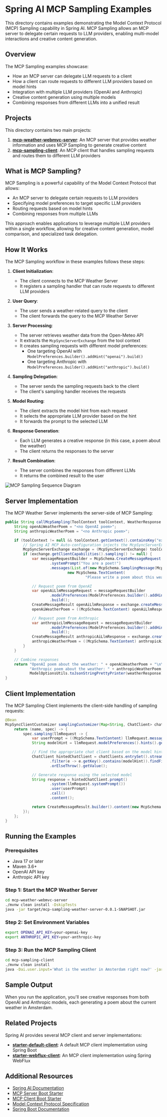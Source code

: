 # Spring AI MCP Sampling Examples

This directory contains examples demonstrating the Model Context Protocol (MCP) Sampling capability in Spring AI. MCP Sampling allows an MCP server to delegate certain requests to LLM providers, enabling multi-model interactions and creative content generation.

## Overview

The MCP Sampling examples showcase:

- How an MCP server can delegate LLM requests to a client
- How a client can route requests to different LLM providers based on model hints
- Integration with multiple LLM providers (OpenAI and Anthropic)
- Creative content generation using multiple models
- Combining responses from different LLMs into a unified result

## Projects

This directory contains two main projects:

1. **[mcp-weather-webmvc-server](./mcp-weather-webmvc-server)**: An MCP server that provides weather information and uses MCP Sampling to generate creative content
2. **[mcp-sampling-client](./mcp-sampling-client)**: An MCP client that handles sampling requests and routes them to different LLM providers

## What is MCP Sampling?

MCP Sampling is a powerful capability of the Model Context Protocol that allows:

- An MCP server to delegate certain requests to LLM providers
- Specifying model preferences to target specific LLM providers
- Routing requests based on model hints
- Combining responses from multiple LLMs

This approach enables applications to leverage multiple LLM providers within a single workflow, allowing for creative content generation, model comparison, and specialized task delegation.

## How It Works

The MCP Sampling workflow in these examples follows these steps:

1. **Client Initialization**:
   - The client connects to the MCP Weather Server
   - It registers a sampling handler that can route requests to different LLM providers

2. **User Query**:
   - The user sends a weather-related query to the client
   - The client forwards the query to the MCP Weather Server

3. **Server Processing**:
   - The server retrieves weather data from the Open-Meteo API
   - It extracts the `McpSyncServerExchange` from the tool context
   - It creates sampling requests with different model preferences:
     - One targeting OpenAI with `ModelPreferences.builder().addHint("openai").build()`
     - One targeting Anthropic with `ModelPreferences.builder().addHint("anthropic").build()`

4. **Sampling Delegation**:
   - The server sends the sampling requests back to the client
   - The client's sampling handler receives the requests

5. **Model Routing**:
   - The client extracts the model hint from each request
   - It selects the appropriate LLM provider based on the hint
   - It forwards the prompt to the selected LLM

6. **Response Generation**:
   - Each LLM generates a creative response (in this case, a poem about the weather)
   - The client returns the responses to the server

7. **Result Combination**:
   - The server combines the responses from different LLMs
   - It returns the combined result to the user

![MCP Sampling Sequence Diagram](./mvc-sampling-sq.svg)

## Server Implementation

The MCP Weather Server implements the server-side of MCP Sampling:

```java
public String callMcpSampling(ToolContext toolContext, WeatherResponse weatherResponse) {
    String openAiWeatherPoem = "<no OpenAI poem>";
    String anthropicWeatherPoem = "<no Anthropic poem>";

    if (toolContext != null && toolContext.getContext().containsKey("exchange")) {
        // Spring AI MCP Auto-configuration injects the McpSyncServerExchange into the ToolContext
        McpSyncServerExchange exchange = (McpSyncServerExchange) toolContext.getContext().get("exchange");
        if (exchange.getClientCapabilities().sampling() != null) {
            var messageRequestBuilder = McpSchema.CreateMessageRequest.builder()
                    .systemPrompt("You are a poet!")
                    .messages(List.of(new McpSchema.SamplingMessage(McpSchema.Role.USER,
                            new McpSchema.TextContent(
                                    "Please write a poem about this weather forecast (temperature is in Celsius)..."))));

            // Request poem from OpenAI
            var openAiLlmMessageRequest = messageRequestBuilder
                    .modelPreferences(ModelPreferences.builder().addHint("openai").build())
                    .build();
            CreateMessageResult openAiLlmResponse = exchange.createMessage(openAiLlmMessageRequest);
            openAiWeatherPoem = ((McpSchema.TextContent) openAiLlmResponse.content()).text();

            // Request poem from Anthropic
            var anthropicLlmMessageRequest = messageRequestBuilder
                    .modelPreferences(ModelPreferences.builder().addHint("anthropic").build())
                    .build();
            CreateMessageResult anthropicAiLlmResponse = exchange.createMessage(anthropicLlmMessageRequest);
            anthropicWeatherPoem = ((McpSchema.TextContent) anthropicAiLlmResponse.content()).text();
        }
    }

    // Combine responses
    return "OpenAI poem about the weather: " + openAiWeatherPoem + "\n\n" +
           "Anthropic poem about the weather: " + anthropicWeatherPoem + "\n" +
           ModelOptionsUtils.toJsonStringPrettyPrinter(weatherResponse);
}
```

## Client Implementation

The MCP Sampling Client implements the client-side handling of sampling requests:

```java
@Bean
McpSyncClientCustomizer samplingCustomizer(Map<String, ChatClient> chatClients) {
    return (name, spec) -> {
        spec.sampling(llmRequest -> {
            var userPrompt = ((McpSchema.TextContent) llmRequest.messages().get(0).content()).text();
            String modelHint = llmRequest.modelPreferences().hints().get(0).name();

            // Find the appropriate chat client based on the model hint
            ChatClient hintedChatClient = chatClients.entrySet().stream()
                    .filter(e -> e.getKey().contains(modelHint)).findFirst()
                    .orElseThrow().getValue();

            // Generate response using the selected model
            String response = hintedChatClient.prompt()
                    .system(llmRequest.systemPrompt())
                    .user(userPrompt)
                    .call()
                    .content();

            return CreateMessageResult.builder().content(new McpSchema.TextContent(response)).build();
        });
    };
}
```

## Running the Examples

### Prerequisites

- Java 17 or later
- Maven 3.6+
- OpenAI API key
- Anthropic API key

### Step 1: Start the MCP Weather Server

```bash
cd mcp-weather-webmvc-server
./mvnw clean install -DskipTests
java -jar target/mcp-sampling-weather-server-0.0.1-SNAPSHOT.jar
```

### Step 2: Set Environment Variables

```bash
export OPENAI_API_KEY=your-openai-key
export ANTHROPIC_API_KEY=your-anthropic-key
```

### Step 3: Run the MCP Sampling Client

```bash
cd mcp-sampling-client
./mvnw clean install
java -Dai.user.input='What is the weather in Amsterdam right now?' -jar target/mcp-sampling-client-0.0.1-SNAPSHOT.jar
```

## Sample Output

When you run the application, you'll see creative responses from both OpenAI and Anthropic models, each generating a poem about the current weather in Amsterdam.

## Related Projects

Spring AI provides several MCP client and server implementations:

- **[starter-default-client](../client-starter/starter-default-client)**: A default MCP client implementation using Spring Boot
- **[starter-webflux-client](../client-starter/starter-webflux-client)**: An MCP client implementation using Spring WebFlux

## Additional Resources

* [Spring AI Documentation](https://docs.spring.io/spring-ai/reference/)
* [MCP Server Boot Starter](https://docs.spring.io/spring-ai/reference/api/mcp/mcp-server-boot-starter-docs.html)
* [MCP Client Boot Starter](https://docs.spring.io/spring-ai/reference/api/mcp/mcp-client-boot-starter-docs.html)
* [Model Context Protocol Specification](https://modelcontextprotocol.github.io/specification/)
* [Spring Boot Documentation](https://docs.spring.io/spring-boot/docs/current/reference/html/)
